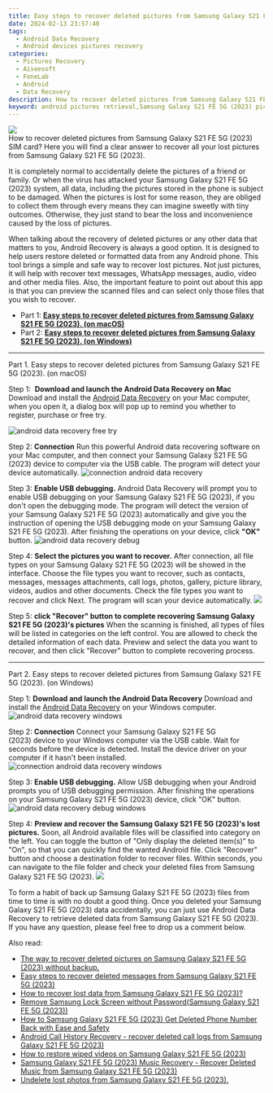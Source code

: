 ```yaml
---
title: Easy steps to recover deleted pictures from Samsung Galaxy S21 FE 5G (2023).
date: 2024-02-13 23:57:40
tags: 
  - Android Data Recovery
  - Android devices pictures recovery
categories: 
  - Pictures Recovery
  - Aiseesoft
  - FoneLab
  - Android
  - Data Recovery
description: How to recover deleted pictures from Samsung Galaxy S21 FE 5G (2023) SIM card? Here you will find a clear answer to recover all your lost pictures from Samsung Galaxy S21 FE 5G (2023). 
keyword: android pictures retrieval,Samsung Galaxy S21 FE 5G (2023) pictures recovery,unerase pictures,restore deleted pictures on Samsung Galaxy S21 FE 5G (2023),regain missing pictures,retrieve wiped pictures Samsung Galaxy S21 FE 5G (2023),Samsung Galaxy S21 FE 5G (2023) pictures recovery software,how to refind deleted pictures from Samsung Galaxy S21 FE 5G (2023),how can i get pictures back on Samsung Galaxy S21 FE 5G (2023),how can i find my deleted pictures Samsung Galaxy S21 FE 5G (2023),how to get pictures back from Samsung Galaxy S21 FE 5G (2023),Samsung Galaxy S21 FE 5G (2023) all pictures delete
---
```


<img src="https://img0mobiles.techidaily.com/images/best-assets/devices/samsung/samsung-galaxy-s21-fe-5g-(2023)/1.jpg" class="atpl-imgstyle"  />

<div class="atpl-content atpl-for-fonelab-android recover-pictures">

<div class="atpl-post-description-part-1">
How to recover deleted pictures from Samsung Galaxy S21 FE 5G (2023) SIM card? Here you will find a clear answer to recover all your lost pictures from Samsung Galaxy S21 FE 5G (2023). 
</div>

<div class="atpl-post-description-part-2">
<div class="tpl-content-sub-paragraph-normal">
  <p>
    It is completely normal to accidentally delete the pictures of a friend or family. Or when the virus has attacked your Samsung Galaxy S21 FE 5G (2023) system, all data, including the pictures stored in the phone is subject to be damaged. When the pictures is lost for some reason, they are obliged to collect them through every means they can imagine sweetly with tiny outcomes. Otherwise, they just stand to bear the loss and inconvenience caused by the loss of pictures.
  </p>
</div>
</div>

<div class="atpl-post-description-part-3">
<div class="tpl-content-sub-paragraph-content">
  <p>
    When talking about the recovery of deleted pictures or any other data that matters to you, Android Recovery is always a good option. It is designed to help users restore deleted or formatted data from any Android phone. This tool brings a simple and safe way to recover lost pictures. Not just pictures, it will help with recover text messages, WhatsApp messages, audio, video and other media files. Also, the important feature to point out about this app is that you can preview the scanned files and can select only those files that you wish to recover.
  </p>
</div>
</div>

<ul>
  <li>Part 1: <strong><a href="#p1"> Easy steps to recover deleted pictures from Samsung Galaxy S21 FE 5G (2023).  (on macOS)</a></strong></li>
  <li>Part 2: <strong><a href="#p2"> Easy steps to recover deleted pictures from Samsung Galaxy S21 FE 5G (2023).  (on Windows)</a></strong></li>
</ul>



<!-- Part 1 -->
<a id="p1" name="p1" ></a><hr>

<div>
  <span class="atpl-step-part-style">Part 1. Easy steps to recover deleted pictures from Samsung Galaxy S21 FE 5G (2023). (on macOS)</span>
</div>  

<span class="atpl-stepstyle-a"><span>Step 1: </span></span> <strong>Download and launch the Android Data Recovery on Mac</strong>
Download and install the <a href="https://tools.techidaily.com/aiseesoft-android-data-recovery/" target="_blank" rel="noopener">Android Data Recovery</a> on your Mac computer, when you open it, a dialog box will pop up to remind you whether to register, purchase or free try.

<img src="https://tools.techidaily.com/images/apps/aiseesoft/android-data-recovery/mac-free-try.png" class="atpl-imgstyle" alt="android data recovery free try" />

<span class="atpl-stepstyle-a"><span>Step 2: </span></span> <strong>Connection</strong>
Run this powerful Android data recovering software on your Mac computer, and then connect your Samsung Galaxy S21 FE 5G (2023) device to computer via the USB cable. The program will detect your device automatically.
<img src="https://tools.techidaily.com/images/apps/aiseesoft/android-data-recovery/mac-connection-interface.jpg" class="atpl-imgstyle" alt="connection android data recovery" />

<span class="atpl-stepstyle-a"><span>Step 3: </span></span> <strong>Enable USB debugging.</strong>
Android Data Recovery will prompt you to enable USB debugging on your Samsung Galaxy S21 FE 5G (2023), if you don't open the debugging mode. The program will detect the version of your Samsung Galaxy S21 FE 5G (2023) automatically and give you the instruction of opening the USB debugging mode on your Samsung Galaxy S21 FE 5G (2023). After finishing the operations on your device, click <strong>"OK"</strong> button.
<img src="https://tools.techidaily.com/images/apps/aiseesoft/android-data-recovery/mac-android-usb-debug.jpg"  class="atpl-imgstyle" alt="android data recovery debug" />

<span class="atpl-stepstyle-a"><span>Step 4: </span></span> <strong>Select the pictures you want to recover.</strong>
After connection, all file types on your Samsung Galaxy S21 FE 5G (2023) will be showed in the interface. Choose the file types you want to recover, such as contacts, messages, messages attachments, call logs, photos, gallery, picture library, videos, audios and other documents. Check the file types you want to recover and click Next. The program will scan your device automatically.
<img src="https://tools.techidaily.com/images/apps/aiseesoft/android-data-recovery/mac-choose-type-photos.jpg" class="atpl-imgstyle"  />

<span class="atpl-stepstyle-a"><span>Step 5: </span></span> <strong>click "Recover" button to  complete recovering Samsung Galaxy S21 FE 5G (2023)'s pictures</strong>
When the scanning is finished, all types of files will be listed in categories on the left control. You are allowed to check the detailed information of each data. Preview and select the data you want to recover, and then click "Recover" button to complete recovering process.


<a id="p2" name="p2"></a><hr>

<!-- Part 2 -->
<div>
  <span class="atpl-step-part-style">Part 2. Easy steps to recover deleted pictures from Samsung Galaxy S21 FE 5G (2023). (on Windows)</span>
</div>

<span class="atpl-stepstyle-a"><span>Step 1: </span></span> <strong>Download and launch the Android Data Recovery</strong>
Download and install the <a href="https://tools.techidaily.com/aiseesoft-android-data-recovery/" target="_blank" rel="noopener">Android Data Recovery</a> on your Windows computer.
<img src="https://tools.techidaily.com/images/apps/aiseesoft/android-data-recovery/win-start-interface.png"  class="atpl-imgstyle" alt="android data recovery windows" />

<span class="atpl-stepstyle-a"><span>Step 2: </span></span> <strong>Connection</strong>
Connect your Samsung Galaxy S21 FE 5G (2023) device to your Windows computer via the USB cable. Wait for seconds before the device is detected. Install the device driver on your computer if it hasn't been installed.
<img src="https://tools.techidaily.com/images/apps/aiseesoft/android-data-recovery/win-connection-interface.png" class="atpl-imgstyle" alt="connection android data recovery windows" />

<span class="atpl-stepstyle-a"><span>Step 3: </span></span> <strong>Enable USB debugging.</strong>
Allow USB debugging when your Android prompts you of USB debugging permission. After finishing the operations on your Samsung Galaxy S21 FE 5G (2023) device, click "OK" button.
<img src="https://tools.techidaily.com/images/apps/aiseesoft/android-data-recovery/win-android-usb-debug.png" class="atpl-imgstyle" alt="android data recovery debug windows" />

<span class="atpl-stepstyle-a"><span>Step 4: </span></span> <strong>Preview and recover the Samsung Galaxy S21 FE 5G (2023)'s lost pictures.</strong>
Soon, all Android available files will be classified into category on the left. You can toggle the button of "Only display the deleted item(s)" to "On", so that you can quickly find the wanted Android file. Click "Recover" button and choose a destination folder to recover files. Within seconds, you can navigate to the file folder and check your deleted files from Samsung Galaxy S21 FE 5G (2023).
<img src="https://tools.techidaily.com/images/apps/aiseesoft/android-data-recovery/win-recover-photos.png" class="atpl-imgstyle"  />

<div class="atpl-post-description-part-4">
<div class="tpl-content-sub-paragraph-normal">
  <p>
    To form a habit of back up Samsung Galaxy S21 FE 5G (2023) files from time to time is with no doubt a good thing. Once you deleted your Samsung Galaxy S21 FE 5G (2023) data accidentally, you can just use Android Data Recovery to retrieve deleted data from Samsung Galaxy S21 FE 5G (2023). If you have any question, please feel free to drop us a comment below.
  </p>
</div>
</div>

<ins class="adsbygoogle"
     style="display:block"
     data-ad-client="ca-pub-7571918770474297"
     data-ad-slot="8358498916"
     data-ad-format="auto"
     data-full-width-responsive="true"></ins>

<span class="atpl-alsoreadstyle">Also read:</span>
<div><ul>
<li><a href="/the-way-to-recover-deleted-pictures-on-samsung-galaxy-s21-fe-5g-2023-without-backup-by-fonelab-android-recover-pictures/" target="_blank" rel="noopener"><u>The way to recover deleted pictures on Samsung Galaxy S21 FE 5G (2023) without backup.</u></a></li>
<li><a href="/easy-steps-to-recover-deleted-messages-from-samsung-galaxy-s21-fe-5g-2023-by-fonelab-android-recover-messages/" target="_blank" rel="noopener"><u>Easy steps to recover deleted messages from Samsung Galaxy S21 FE 5G (2023)</u></a></li>
<li><a href="/how-to-recover-lost-data-from-samsung-galaxy-s21-fe-5g-2023-by-fonelab-android-recover-data/" target="_blank" rel="noopener"><u>How to recover lost data from Samsung Galaxy S21 FE 5G (2023)?</u></a></li>
<li><a href="/remove-samsung-lock-screen-without-password-samsung-galaxy-s21-fe-5g-2023-by-drfone-android-unlock-android-unlock/" target="_blank" rel="noopener"><u>Remove Samsung Lock Screen without Password(Samsung Galaxy S21 FE 5G (2023))</u></a></li>
<li><a href="/how-to-samsung-galaxy-s21-fe-5g-2023-get-deleted-phone-number-back-with-ease-and-safety-by-fonelab-android-recover-contacts/" target="_blank" rel="noopener"><u>How to Samsung Galaxy S21 FE 5G (2023) Get Deleted Phone Number Back with Ease and Safety</u></a></li>
<li><a href="/android-call-history-recovery-recover-deleted-call-logs-from-samsung-galaxy-s21-fe-5g-2023-by-fonelab-android-recover-call-logs/" target="_blank" rel="noopener"><u>Android Call History Recovery - recover deleted call logs from Samsung Galaxy S21 FE 5G (2023)</u></a></li>
<li><a href="/how-to-restore-wiped-videos-on-samsung-galaxy-s21-fe-5g-2023-by-fonelab-android-recover-video/" target="_blank" rel="noopener"><u>How to restore wiped videos on Samsung Galaxy S21 FE 5G (2023)</u></a></li>
<li><a href="/samsung-galaxy-s21-fe-5g-2023-music-recovery-recover-deleted-music-from-samsung-galaxy-s21-fe-5g-2023-by-fonelab-android-recover-music/" target="_blank" rel="noopener"><u>Samsung Galaxy S21 FE 5G (2023) Music Recovery - Recover Deleted Music from Samsung Galaxy S21 FE 5G (2023)</u></a></li>
<li><a href="/undelete-lost-photos-from-samsung-galaxy-s21-fe-5g-2023-by-fonelab-android-recover-photos/" target="_blank" rel="noopener"><u>Undelete lost photos from Samsung Galaxy S21 FE 5G (2023).</u></a></li>
</ul></div>

</div>
